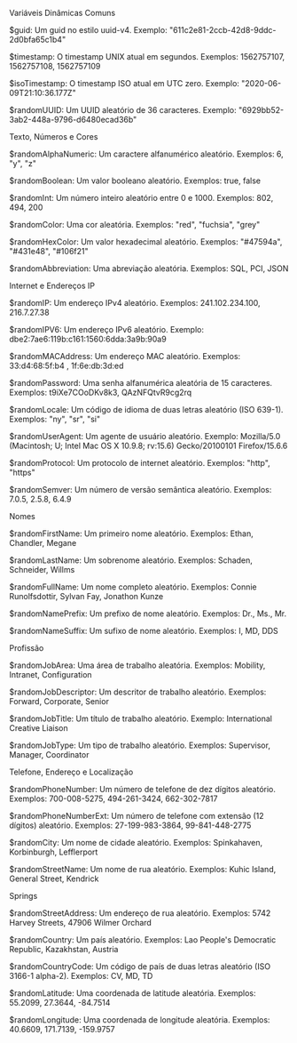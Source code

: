Variáveis Dinâmicas Comuns

$guid: Um guid no estilo uuid-v4. Exemplo: "611c2e81-2ccb-42d8-9ddc-2d0bfa65c1b4"

$timestamp: O timestamp UNIX atual em segundos. Exemplos: 1562757107, 1562757108, 1562757109

$isoTimestamp: O timestamp ISO atual em UTC zero. Exemplo: "2020-06-09T21:10:36.177Z"

$randomUUID: Um UUID aleatório de 36 caracteres. Exemplo: "6929bb52-3ab2-448a-9796-d6480ecad36b"

Texto, Números e Cores

$randomAlphaNumeric: Um caractere alfanumérico aleatório. Exemplos: 6, "y", "z"

$randomBoolean: Um valor booleano aleatório. Exemplos: true, false

$randomInt: Um número inteiro aleatório entre 0 e 1000. Exemplos: 802, 494, 200

$randomColor: Uma cor aleatória. Exemplos: "red", "fuchsia", "grey"

$randomHexColor: Um valor hexadecimal aleatório. Exemplos: "#47594a", "#431e48", "#106f21"

$randomAbbreviation: Uma abreviação aleatória. Exemplos: SQL, PCI, JSON

Internet e Endereços IP

$randomIP: Um endereço IPv4 aleatório. Exemplos: 241.102.234.100, 216.7.27.38

$randomIPV6: Um endereço IPv6 aleatório. Exemplo: dbe2:7ae6:119b:c161:1560:6dda:3a9b:90a9

$randomMACAddress: Um endereço MAC aleatório. Exemplos: 33:d4:68:5f:b4
, 1f:6e:db:3d:ed

$randomPassword: Uma senha alfanumérica aleatória de 15 caracteres. Exemplos: t9iXe7COoDKv8k3, QAzNFQtvR9cg2rq

$randomLocale: Um código de idioma de duas letras aleatório (ISO 639-1). Exemplos: "ny", "sr", "si"

$randomUserAgent: Um agente de usuário aleatório. Exemplo: Mozilla/5.0 (Macintosh; U; Intel Mac OS X 10.9.8; rv:15.6) Gecko/20100101 Firefox/15.6.6

$randomProtocol: Um protocolo de internet aleatório. Exemplos: "http", "https"

$randomSemver: Um número de versão semântica aleatório. Exemplos: 7.0.5, 2.5.8, 6.4.9

Nomes

$randomFirstName: Um primeiro nome aleatório. Exemplos: Ethan, Chandler, Megane

$randomLastName: Um sobrenome aleatório. Exemplos: Schaden, Schneider, Willms

$randomFullName: Um nome completo aleatório. Exemplos: Connie Runolfsdottir, Sylvan Fay, Jonathon Kunze

$randomNamePrefix: Um prefixo de nome aleatório. Exemplos: Dr., Ms., Mr.

$randomNameSuffix: Um sufixo de nome aleatório. Exemplos: I, MD, DDS

Profissão

$randomJobArea: Uma área de trabalho aleatória. Exemplos: Mobility, Intranet, Configuration

$randomJobDescriptor: Um descritor de trabalho aleatório. Exemplos: Forward, Corporate, Senior

$randomJobTitle: Um título de trabalho aleatório. Exemplo: International Creative Liaison

$randomJobType: Um tipo de trabalho aleatório. Exemplos: Supervisor, Manager, Coordinator

Telefone, Endereço e Localização

$randomPhoneNumber: Um número de telefone de dez dígitos aleatório. Exemplos: 700-008-5275, 494-261-3424, 662-302-7817

$randomPhoneNumberExt: Um número de telefone com extensão (12 dígitos) aleatório. Exemplos: 27-199-983-3864, 99-841-448-2775

$randomCity: Um nome de cidade aleatório. Exemplos: Spinkahaven, Korbinburgh, Lefflerport

$randomStreetName: Um nome de rua aleatório. Exemplos: Kuhic Island, General Street, Kendrick 

Springs

$randomStreetAddress: Um endereço de rua aleatório. Exemplos: 5742 Harvey Streets, 47906 Wilmer Orchard

$randomCountry: Um país aleatório. Exemplos: Lao People's Democratic Republic, Kazakhstan, Austria

$randomCountryCode: Um código de país de duas letras aleatório (ISO 3166-1 alpha-2). Exemplos: CV, MD, TD

$randomLatitude: Uma coordenada de latitude aleatória. Exemplos: 55.2099, 27.3644, -84.7514

$randomLongitude: Uma coordenada de longitude aleatória. Exemplos: 40.6609, 171.7139, -159.9757